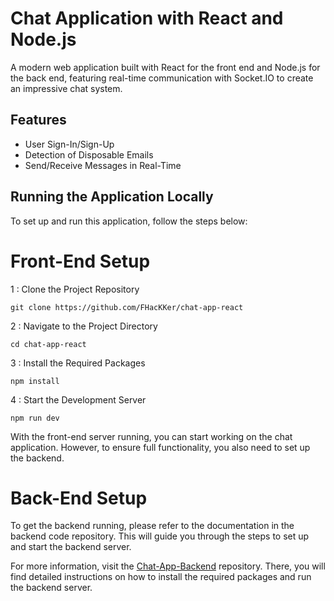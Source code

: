 
# Chat Application with React and Node.js


A modern web application built with React for the front end and Node.js for the back end, featuring real-time communication with Socket.IO to create an impressive chat system.

## Features

- User Sign-In/Sign-Up
- Detection of Disposable Emails
- Send/Receive Messages in Real-Time

## Running the Application Locally
To set up and run this application, follow the steps below:


# Front-End Setup
1 : Clone the Project Repository
```git
git clone https://github.com/FHacKKer/chat-app-react
```
2 : Navigate to the Project Directory
```git 
cd chat-app-react
```
3 : Install the Required Packages

```npm
npm install
```
4 : Start the Development Server
```npm 
npm run dev
```
With the front-end server running, you can start working on the chat application. However, to ensure full functionality, you also need to set up the backend.

# Back-End Setup
To get the backend running, please refer to the documentation in the backend code repository. This will guide you through the steps to set up and start the backend server.

For more information, visit the [Chat-App-Backend](https://github.com/FHacKKer/chat-app-backend) repository. There, you will find detailed instructions on how to install the required packages and run the backend server.


